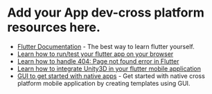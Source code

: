 # Add your App dev-cross platform resources here.

- [Flutter Documentation](https://flutter.dev/docs) - The best way to learn flutter yourself.
- [Learn how to run/test your flutter app on your browser](https://medium.com/flutter/flutter-and-desktop-3a0dd0f8353e)
- [Learn how to handle 404: Page not found error in Flutter](https://medium.com/flutter/handling-404-page-not-found-error-in-flutter-731f5a9fba29)
- [Learn how to integrate Unity3D in your flutter mobile application](https://morioh.com/p/2c3ebe873635)
- [GUI to get started with native apps](https://play.nativescript.org/) - Get started with native cross platform mobile application by creating templates using GUI.
